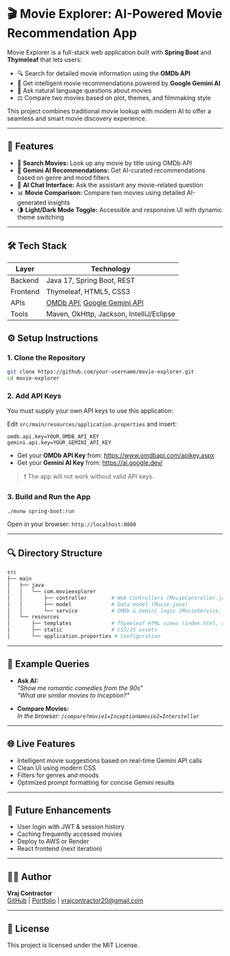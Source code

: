 # 🎬 Movie Explorer: AI-Powered Movie Recommendation App

Movie Explorer is a full-stack web application built with **Spring Boot** and **Thymeleaf** that lets users:

- 🔍 Search for detailed movie information using the **OMDb API**
- 🤖 Get intelligent movie recommendations powered by **Google Gemini AI**
- 💬 Ask natural language questions about movies
- ⚖️ Compare two movies based on plot, themes, and filmmaking style

This project combines traditional movie lookup with modern AI to offer a seamless and smart movie discovery experience.

---

## 🚀 Features

- 🔎 **Search Movies:** Look up any movie by title using OMDb API
- 🤝 **Gemini AI Recommendations:** Get AI-curated recommendations based on genre and mood filters
- 🧠 **AI Chat Interface:** Ask the assistant any movie-related question
- 📊 **Movie Comparison:** Compare two movies using detailed AI-generated insights
- 🌗 **Light/Dark Mode Toggle:** Accessible and responsive UI with dynamic theme switching

---

## 🛠️ Tech Stack

| Layer        | Technology                     |
|--------------|--------------------------------|
| Backend      | Java 17, Spring Boot, REST     |
| Frontend     | Thymeleaf, HTML5, CSS3         |
| APIs         | [OMDb API](https://www.omdbapi.com/), [Google Gemini API](https://ai.google.dev/) |
| Tools        | Maven, OkHttp, Jackson, IntelliJ/Eclipse |

## ⚙️ Setup Instructions

### 1. Clone the Repository

```bash
git clone https://github.com/your-username/movie-explorer.git
cd movie-explorer
```

### 2. Add API Keys

You must supply your own API keys to use this application:

Edit `src/main/resources/application.properties` and insert:

```properties
omdb.api.key=YOUR_OMDB_API_KEY
gemini.api.key=YOUR_GEMINI_API_KEY
```

- Get your **OMDb API Key** from: https://www.omdbapi.com/apikey.aspx
- Get your **Gemini AI Key** from: https://ai.google.dev/

> ❗ The app will not work without valid API keys.

### 3. Build and Run the App

```bash
./mvnw spring-boot:run
```

Open in your browser: `http://localhost:8080`

---

## 🔍 Directory Structure

```bash
src
├── main
│   ├── java
│   │   └── com.movieexplorer
│   │       ├── controller        # Web Controllers (MovieController.java)
│   │       ├── model             # Data model (Movie.java)
│   │       └── service           # OMDb & Gemini logic (MovieService, GeminiService)
│   └── resources
│       ├── templates             # Thymeleaf HTML views (index.html, ask.html)
│       ├── static                # CSS/JS assets
│       └── application.properties # Configuration
```

---

## 🧪 Example Queries

- **Ask AI:**  
  _"Show me romantic comedies from the 90s"_  
  _"What are similar movies to Inception?"_

- **Compare Movies:**  
  _In the browser: `/compare?movie1=Inception&movie2=Interstellar`_

---

## 🌐 Live Features

- Intelligent movie suggestions based on real-time Gemini API calls
- Clean UI using modern CSS
- Filters for genres and moods
- Optimized prompt formatting for concise Gemini results

---

## 🧱 Future Enhancements

- User login with JWT & session history
- Caching frequently accessed movies
- Deploy to AWS or Render
- React frontend (next iteration)

---

## 👨‍💻 Author

**Vraj Contractor**  
[GitHub](https://github.com/Vraj-x2) | [Portfolio](https://vraj-x2.github.io/Portfolio) | vrajcontractor20@gmail.com

---

## 📄 License

This project is licensed under the MIT License.
